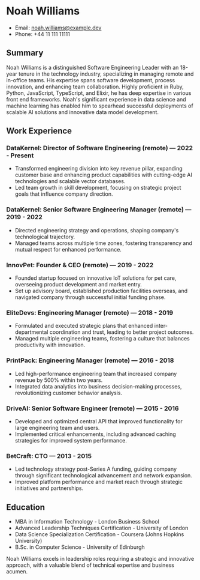 # Noah Williams
- Email: noah.williams@example.dev
- Phone: +44 11 111 11111

## Summary
Noah Williams is a distinguished Software Engineering Leader with an 18-year tenure in the technology industry, specializing in managing remote and in-office teams. His expertise spans software development, process innovation, and enhancing team collaboration. Highly proficient in Ruby, Python, JavaScript, TypeScript, and Elixir, he has deep expertise in various front end frameworks. Noah's significant experience in data science and machine learning has enabled him to spearhead successful deployments of scalable AI solutions and innovative data model development.

## Work Experience

### DataKernel: Director of Software Engineering (remote) — 2022 - Present
- Transformed engineering division into key revenue pillar, expanding customer base and enhancing product capabilities with cutting-edge AI technologies and scalable vector databases.
- Led team growth in skill development, focusing on strategic project goals that influence company direction.

### DataKernel: Senior Software Engineering Manager (remote) — 2019 - 2022
- Directed engineering strategy and operations, shaping company's technological trajectory.
- Managed teams across multiple time zones, fostering transparency and mutual respect for enhanced performance.

### InnovPet: Founder & CEO (remote) — 2019 - 2022
- Founded startup focused on innovative IoT solutions for pet care, overseeing product development and market entry.
- Set up advisory board, established production facilities overseas, and navigated company through successful initial funding phase.

### EliteDevs: Engineering Manager (remote) — 2018 - 2019
- Formulated and executed strategic plans that enhanced inter-departmental coordination and trust, leading to better project outcomes.
- Managed multiple engineering teams, fostering a culture that balances productivity with innovation.

### PrintPack: Engineering Manager (remote) — 2016 - 2018
- Led high-performance engineering team that increased company revenue by 500% within two years.
- Integrated data analytics into business decision-making processes, revolutionizing customer behavior analysis.

### DriveAI: Senior Software Engineer (remote) — 2015 - 2016
- Developed and optimized central API that improved functionality for large engineering team and users.
- Implemented critical enhancements, including advanced caching strategies for improved system performance.

### BetCraft: CTO — 2013 - 2015
- Led technology strategy post-Series A funding, guiding company through significant technological advancement and network expansion.
- Improved platform performance and market reach through strategic initiatives and partnerships.

## Education

- MBA in Information Technology - London Business School
- Advanced Leadership Techniques Certification - University of London
- Data Science Specialization Certification - Coursera (Johns Hopkins University)
- B.Sc. in Computer Science - University of Edinburgh

Noah Williams excels in leadership roles requiring a strategic and innovative approach, with a valuable blend of technical expertise and business acumen.